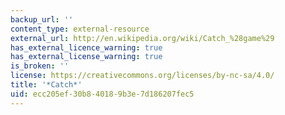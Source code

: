 ```yaml
---
backup_url: ''
content_type: external-resource
external_url: http://en.wikipedia.org/wiki/Catch_%28game%29
has_external_licence_warning: true
has_external_license_warning: true
is_broken: ''
license: https://creativecommons.org/licenses/by-nc-sa/4.0/
title: '*Catch*'
uid: ecc205ef-30b8-4018-9b3e-7d186207fec5
---
```

